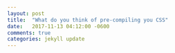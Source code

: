 ```yaml
---
layout: post
title:  "What do you think of pre-compiling you CSS"
date:   2017-11-13 04:12:00 -0600
comments: true 
categories: jekyll update
---
```

